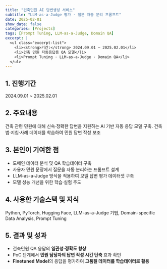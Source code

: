 ```yaml
---
title: "건축민원 AI 답변생성 서비스"
subtitle: "LLM-as-a-Judge 평가 · 질문 자동 분리 프롬프트"
date: 2025-02-01
show_date: false
categories: [Projects]
tags: [Prompt Tuning, LLM-as-a-Judge, Domain QA]
excerpt: |
  <ul class="excerpt-list">
    <li><strong>기간:</strong> 2024.09.01 ~ 2025.02.01</li>
    <li>건축 민원 자동응답용 QA 모델</li>
    <li>Prompt Tuning · LLM-as-a-Judge · Domain QA</li>
  </ul>
---
```


## 1. 진행기간
2024.09.01 ~ 2025.02.01

## 2. 주요내용
건축 관련 민원에 대해 신속·정확한 답변을 지원하는 AI 기반 자동 응답 모델 구축. 건축법·지침·사례 데이터를 학습하여 민원 답변 작성 보조

## 3. 본인이 기여한 점
- 도메인 데이터 분석 및 QA 학습데이터 구축
- 사용자 민원 문장에서 질문을 자동 분리하는 프롬프트 설계
- LLM-as-a-Judge 방식을 적용하여 모델 답변 평가 데이터셋 구축
- 모델 성능 개선을 위한 학습·실험 주도

## 4. 사용한 기술스택 및 지식
Python, PyTorch, Hugging Face, LLM-as-a-Judge 기법, Domain-specific Data Analysis, Prompt Tuning

## 5. 결과 및 성과
- 건축민원 QA 응답의 **일관성·정확도 향상**
- PoC 단계에서 **민원 담당자의 답변 작성 시간 단축** 효과 확인
- **Finetuned Model**의 응답을 평가하여 **고품질 데이터를 학습데이터로 활용**
